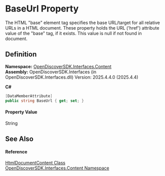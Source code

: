 # BaseUrl Property


The HTML "base" element tag specifies the base URL/target for all relative URLs in a HTML document. These property holds the URL ('href') attribute value of the "base" tag, if it exists. This value is null if not found in document.



## Definition
**Namespace:** <a href="79f11d04-c275-b915-db5b-ab2227989555">OpenDiscoverSDK.Interfaces.Content</a>  
**Assembly:** OpenDiscoverSDK.Interfaces (in OpenDiscoverSDK.Interfaces.dll) Version: 2025.4.4.0 (2025.4.4)

**C#**
``` C#
[DataMemberAttribute]
public string BaseUrl { get; set; }
```



#### Property Value
String

## See Also


#### Reference
<a href="9e724f95-10b9-9a29-698d-9d88a616d5e0">HtmlDocumentContent Class</a>  
<a href="79f11d04-c275-b915-db5b-ab2227989555">OpenDiscoverSDK.Interfaces.Content Namespace</a>  
